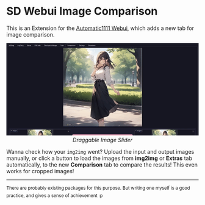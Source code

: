 ﻿# SD Webui Image Comparison
This is an Extension for the [Automatic1111 Webui](https://github.com/AUTOMATIC1111/stable-diffusion-webui), which adds a new tab for image comparison.

<p align="center">
<img src="tab.gif"><br>
<i>Draggable Image Slider</i>
</p>

Wanna check how your `img2img` went? 
Upload the input and output images manually, 
or click a button to load the images from **img2img** or **Extras** tab automatically,
to the new **Comparison** tab to compare the results!
This even works for cropped images!

<hr>

<sup> 
There are probably existing packages for this purpose. 
But writing one myself is a good practice, and gives a sense of achievement :p 
</sup>
